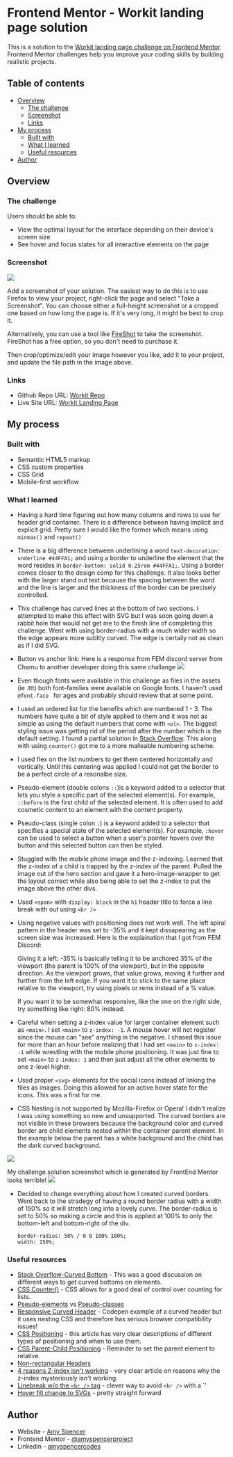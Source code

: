# Frontend Mentor - Workit landing page solution

This is a solution to the [Workit landing page challenge on Frontend Mentor](https://www.frontendmentor.io/challenges/workit-landing-page-2fYnyle5lu). Frontend Mentor challenges help you improve your coding skills by building realistic projects. 

## Table of contents

- [Overview](#overview)
  - [The challenge](#the-challenge)
  - [Screenshot](#screenshot)
  - [Links](#links)
- [My process](#my-process)
  - [Built with](#built-with)
  - [What I learned](#what-i-learned)
  - [Useful resources](#useful-resources)
- [Author](#author)


## Overview

### The challenge

Users should be able to:

- View the optimal layout for the interface depending on their device's screen size
- See hover and focus states for all interactive elements on the page

### Screenshot

![](./screenshot.jpg)

Add a screenshot of your solution. The easiest way to do this is to use Firefox to view your project, right-click the page and select "Take a Screenshot". You can choose either a full-height screenshot or a cropped one based on how long the page is. If it's very long, it might be best to crop it.

Alternatively, you can use a tool like [FireShot](https://getfireshot.com/) to take the screenshot. FireShot has a free option, so you don't need to purchase it. 

Then crop/optimize/edit your image however you like, add it to your project, and update the file path in the image above.



### Links

- Github Repo URL: [Workit Repo](https://github.com/amyspencerproject/workit-landing-page)
- Live Site URL: [Workit Landing Page](https://amyspencerproject.github.io/workit-landing-page/)

## My process

### Built with

- Semantic HTML5 markup
- CSS custom properties
- CSS Grid
- Mobile-first workflow


### What I learned
- Having a hard time figuring out how many columns and rows to use for header grid container. There is a difference between having implicit and explicit grid. Pretty sure I would like the former which means using `minmax()` and `repeat()`

- There is a big difference between underlining a word `text-decoration: underline #44FFA1;` and using a border to underline the element that the word resides in `border-bottom: solid 0.25rem #44FFA1;`. Using a border comes closer to the design comp for this challenge. It also looks better with the larger stand out text because the spacing between the word and the line is larger and the thickness of the border can be precisely controlled.
- This challenge has curved lines at the bottom of two sections. I attempted to make this effect with SVG but I was soon going down a rabbit hole that would not get me to the finish line of completing this challenge. Went with using border-radius with a much wider width so the edge appears more subltly curved. The edge is certaily not as clean as if I did SVG.
- Button vs anchor link: Here is a response from FEM discord server from Chamu to another developer doing this same challange
![](./btn-vs-anchor-screenshot.png)
- Even though fonts were available in this challenge as files in the assets (ie .ttt) both font-families were available on Google fonts. I haven't used `@font-face ` for ages and probably should review that at some point.
- I used an ordered list for the benefits which are numbered 1 - 3. The numbers have quite a bit of style applied to them and it was not as simple as using the default numbers that come with `<ol>`. The biggest styling issue was getting rid of the period after the number which is the default setting. I found a partial solution in [Stack Overflow](https://stackoverflow.com/questions/28490537/how-to-remove-dot-from-css-list-styledecimal). This along with using `counter()` got me to a more malleable numbering scheme.
- I used flex on the list numbers to get them centered horizontally and vertically. Until this centering was applied I could not get the border to be a perfect circle of a resonalbe size.
- Pseudo-element (double colons `::`)is a keyword added to a selector that lets you style a specific part of the selected element(s). For example, `::before` is the first child of the selected element. It is often used to add cosmetic content to an element with the content property.
- Pseudo-class (single colon `:`) is a keyword added to a selector that specifies a special state of the selected element(s). For example, `:hover` can be used to select a button when a user's pointer hovers over the button and this selected button can then be styled.
- Stuggled with the mobile phone image and the z-indexing. Learned that the z-index of a child is trapped by the z-index of the parent. Pulled the image out of the hero section and gave it a hero-image-wrapper to get the layout correct while also being able to set the z-index to put the image above the other divs.
- Used `<span>` with `display: block` in the `h1` header title to force a line break with out using `<br />`
- Using negative values with positioning does not work well. The left spiral pattern in the header was set to -35% and it kept dissapearing as the screen size was increased. Here is the explaination that I got from FEM Discord:

  Giving it a left: -35% is basically telling it to be anchored 35% of the viewport (the parent is 100% of the viewport), but in the opposite direction. As the viewport grows, that value grows, moving it further and further from the left edge. If you want it to stick to the same place relative to the viewport, try using pixels or rems instead of a % value. 

  If you want it to be somewhat responsive, like the one on the right side, try something like right: 80% instead.

- Careful when setting a z-index value for larger container element such as `<main>`. I set `<main>` to `z-index: -1`. A mouse hover will not register since the mouse can "see" anything in the negative. I chased this issue for more than an hour before realizing that I had set `<main>` to `z-index: -1` while wrestling with the mobile phone positioning. It was just fine to set `<main>` to `z-index: 1` and then just adjust all the other elements to one z-level higher.

- Used proper `<svg>` elements for the social icons instead of linking the files as images. Doing this allowed for an active hover state for the icons. This was a first for me. 

- CSS Nesting is not supported by Mozilla-Firefox or Opera! I didn't realize I was using something so new and unsupported. The curved borders are not visible in these browsers because the background color and curved border are child elements nested within the container parent element. In the example below the parent has a white background and the child has the dark curved background.

![](./nested-css-example.png)

My challenge solution screenshot which is generated by FrontEnd Mentor looks terrible!
![](./screenshot-solution-compare.png)

- Decided to change everything about how I created curved borders. Went back to the stradegy of having a round border radius with a width of 150% so it will stretch long into a lovely curve. The border-radius is set to 50% so making a circle and this is applied at 100% to only the bottom-left and bottom-right of the div.
  ```
  border-radius: 50% / 0 0 100% 100%;
  width: 150%;
  ```

### Useful resources

- [Stack Overflow-Curved Bottom](https://stackoverflow.com/questions/17040709/can-i-create-a-div-with-a-curved-bottom) - This was a good discussion on different ways to get curved bottoms on elements.
- [CSS Counter()](https://developer.mozilla.org/en-US/docs/Web/CSS/CSS_counter_styles/Using_CSS_counters#list_item_counters) - CSS allows for a good deal of control over counting for lists.
- [Pseudo-elements](https://developer.mozilla.org/en-US/docs/Web/CSS/Pseudo-elements) vs [Pseudo-classes](https://developer.mozilla.org/en-US/docs/Web/CSS/Pseudo-classes)
- [Responsive Curved Header](https://codepen.io/soi/pen/OJXarwz) - Codepen example of a curved header but it uses nesting CSS and therefore has serious browser compatibility issues!
- [CSS Positioning](https://css-tricks.com/absolute-relative-fixed-positioining-how-do-they-differ/#:~:text=This%20is%20a%20very%20powerful,right%20to%20set%20the%20location.) - this article has very clear descriptions of different types of positioning and when to use them.
- [CSS Parent-Child Positioning](https://css-tricks.com/absolute-positioning-inside-relative-positioning/) - Reminder to set the parent element to relative.
- [Non-rectangular Headers](https://css-tricks.com/creating-non-rectangular-headers/)
- [4 reasons Z-index isn't working](https://coder-coder.com/z-index-isnt-working/) - very clear article on reasons why the z-index mysteriously isn't working.
- [Linebreak w/o the `<br />` tag](https://www.geeksforgeeks.org/how-to-break-line-without-using-br-tag-in-html-css/) - clever way to avoid `<br />` with a `<span>'
- [Hover fill change to SVGs](https://stackoverflow.com/questions/19157122/css-change-fill-color-on-hover-svg-path) - pretty straight forward

## Author

- Website - [Amy Spencer](https://spencerproject.com/)
- Frontend Mentor - [@amyspencerproject](https://www.frontendmentor.io/profile/amyspencerproject)
- Linkedin - [amyspencercodes](https://www.linkedin.com/in/amyspencercodes/)
